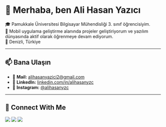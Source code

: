 # 👋 Merhaba, ben Ali Hasan Yazıcı

🎓 Pamukkale Üniversitesi Bilgisayar Mühendisliği 3. sınıf öğrencisiyim.  
📱 Mobil uygulama geliştirme alanında projeler geliştiriyorum ve yazılım dünyasında aktif olarak öğrenmeye devam ediyorum.  
📍 Denizli, Türkiye

---

## 📫 Bana Ulaşın

- 📧 **Mail:** [alihasanyazici2@gmail.com](mailto:alihasanyazici2@gmail.com)
- 🔗 **LinkedIn:** [linkedin.com/in/alihasanyzc](https://www.linkedin.com/in/alihasanyzc)
- 📸 **Instagram:** [@alihasanyzc](https://www.instagram.com/alihasanyzc)

---

## 🤝 Connect With Me

<a href="mailto:alihasanyazici2@gmail.com"><img src="https://img.shields.io/badge/Mail-EA4335?style=for-the-badge&logo=gmail&logoColor=white" /></a>
<a href="https://www.linkedin.com/in/alihasanyzc"><img src="https://img.shields.io/badge/LinkedIn-0A66C2?style=for-the-badge&logo=linkedin&logoColor=white" /></a>
<a href="https://www.instagram.com/alihasanyzc"><img src="https://img.shields.io/badge/Instagram-E4405F?style=for-the-badge&logo=instagram&logoColor=white" /></a>
